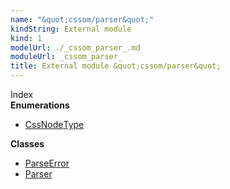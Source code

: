 ```yaml
---
name: "&quot;cssom/parser&quot;"
kindString: External module
kind: 1
modelUrl: ./_cssom_parser_.md
moduleUrl: _cssom_parser_
title: External module &quot;cssom/parser&quot;
---
```








<section >
<div class="lead pb-2">Index</div>
<section class="tsd-panel tsd-index-panel">
<div class="tsd-index-content">
<section class="tsd-index-section ">
<strong>Enumerations</strong>
<ul>
<li class="tsd-kind-enum tsd-parent-kind-external-module"><a href="../_cssom_parser_.cssnodetype/" class="tsd-kind-icon">Css<wbr>Node<wbr>Type</a></li>
</ul>
</section>
<section class="tsd-index-section ">
<strong>Classes</strong>
<ul>
<li class="tsd-kind-class tsd-parent-kind-external-module"><a href="../_cssom_parser_.parseerror/" class="tsd-kind-icon">Parse<wbr>Error</a></li>
<li class="tsd-kind-class tsd-parent-kind-external-module"><a href="../_cssom_parser_.parser/" class="tsd-kind-icon">Parser</a></li>
</ul>
</section>
</div>
</section>
</section>

